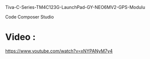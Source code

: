 Tiva-C-Series-TM4C123G-LaunchPad-GY-NEO6MV2-GPS-Modulu

Code Composer Studio 


# Video :
https://www.youtube.com/watch?v=xNYPANyM7y4
